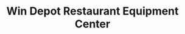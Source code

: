 ---
title: "Win Depot Restaurant Equipment Center"
url: /long-island-city/win-depot-restaurant-equipment-center/
shop: Haushaltsgeräte
---